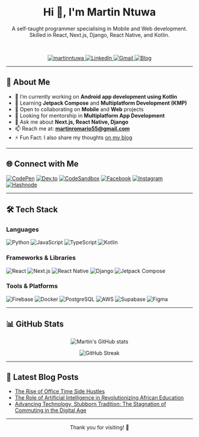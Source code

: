<h1 align="center">Hi 👋, I'm Martin Ntuwa</h1>

<p align="center">
  A self-taught programmer specialising in Mobile and Web development. <br />
  Skilled in React, Next.js, Django, React Native, and Kotlin.
</p>

<br />

<p align="center">
  <a href="https://twitter.com/martinntuwa" target="_blank">
    <img src="https://img.shields.io/twitter/follow/martinntuwa?logo=twitter&style=for-the-badge" alt="martinntuwa" />
  </a>
  <a href="https://linkedin.com/in/martinntuwa" target="_blank">
    <img src="https://img.shields.io/badge/-LinkedIn-blue?logo=linkedin&style=for-the-badge" alt="LinkedIn" />
  </a>
  <a href="mailto:martinromario55@gmail.com" target="_blank">
    <img src="https://img.shields.io/badge/-Gmail-red?logo=gmail&style=for-the-badge" alt="Gmail" />
  </a>
  <a href="https://martinntuwa.wordpress.com" target="_blank">
    <img src="https://img.shields.io/badge/-Blog-9cf?logo=wordpress&style=for-the-badge" alt="Blog" />
  </a>
</p>

---

## 🚀 About Me

- 🔭 I’m currently working on **Android app development using Kotlin**
- 🌱 Learning **Jetpack Compose** and **Multiplatform Development (KMP)**
- 👯 Open to collaborating on **Mobile** and **Web** projects
- 🤝 Looking for mentorship in **Multiplatform App Development**
- 💬 Ask me about **Next.js, React Native, Django**
- 📫 Reach me at: **martinromario55@gmail.com**
- ⚡ Fun Fact: I also share my thoughts [on my blog](https://martinntuwa.wordpress.com)

---

## 🌐 Connect with Me

<p align="left">
  <a href="https://codepen.io/martinromario55" target="_blank"><img src="https://img.shields.io/badge/CodePen-000?logo=codepen&logoColor=white&style=for-the-badge" alt="CodePen"></a>
  <a href="https://dev.to/martinromario55" target="_blank"><img src="https://img.shields.io/badge/Dev.to-0A0A0A?logo=devdotto&logoColor=white&style=for-the-badge" alt="Dev.to"></a>
  <a href="https://codesandbox.io/u/martinromario55" target="_blank"><img src="https://img.shields.io/badge/CodeSandbox-151515?logo=codesandbox&logoColor=white&style=for-the-badge" alt="CodeSandbox"></a>
  <a href="https://fb.com/ntuwamartin" target="_blank"><img src="https://img.shields.io/badge/Facebook-1877F2?logo=facebook&logoColor=white&style=for-the-badge" alt="Facebook"></a>
  <a href="https://instagram.com/martinntuwa" target="_blank"><img src="https://img.shields.io/badge/Instagram-E4405F?logo=instagram&logoColor=white&style=for-the-badge" alt="Instagram"></a>
  <a href="https://hashnode.com/@martinromario55" target="_blank"><img src="https://img.shields.io/badge/Hashnode-2962FF?logo=hashnode&logoColor=white&style=for-the-badge" alt="Hashnode"></a>
</p>

---

## 🛠️ Tech Stack

### Languages
![Python](https://img.shields.io/badge/-Python-3776AB?logo=python&logoColor=white&style=flat-square)
![JavaScript](https://img.shields.io/badge/-JavaScript-F7DF1E?logo=javascript&logoColor=black&style=flat-square)
![TypeScript](https://img.shields.io/badge/-TypeScript-3178C6?logo=typescript&logoColor=white&style=flat-square)
![Kotlin](https://img.shields.io/badge/-Kotlin-0095D5?logo=kotlin&logoColor=white&style=flat-square)

### Frameworks & Libraries
![React](https://img.shields.io/badge/-React-61DAFB?logo=react&logoColor=black&style=flat-square)
![Next.js](https://img.shields.io/badge/-Next.js-000?logo=next.js&logoColor=white&style=flat-square)
![React Native](https://img.shields.io/badge/-React_Native-61DAFB?logo=react&logoColor=black&style=flat-square)
![Django](https://img.shields.io/badge/-Django-092E20?logo=django&logoColor=white&style=flat-square)
![Jetpack Compose](https://img.shields.io/badge/-Jetpack_Compose-4285F4?logo=jetpackcompose&logoColor=white&style=flat-square)

### Tools & Platforms
![Firebase](https://img.shields.io/badge/-Firebase-FFCA28?logo=firebase&logoColor=black&style=flat-square)
![Docker](https://img.shields.io/badge/-Docker-2496ED?logo=docker&logoColor=white&style=flat-square)
![PostgreSQL](https://img.shields.io/badge/-PostgreSQL-336791?logo=postgresql&logoColor=white&style=flat-square)
![AWS](https://img.shields.io/badge/-AWS-232F3E?logo=amazonaws&logoColor=white&style=flat-square)
![Supabase](https://img.shields.io/badge/-Supabase-3ECF8E?logo=supabase&logoColor=white&style=flat-square)
![Figma](https://img.shields.io/badge/-Figma-F24E1E?logo=figma&logoColor=white&style=flat-square)

---

## 📊 GitHub Stats

<p align="center">
  <img src="https://github-readme-stats.vercel.app/api?username=martinromario55&show_icons=true&theme=radical" alt="Martin's GitHub stats" />
</p>

<p align="center">
  <img src="https://github-readme-streak-stats.herokuapp.com/?user=martinromario55&theme=radical" alt="GitHub Streak" />
</p>

---

## 📝 Latest Blog Posts
<section id="latest-blog-posts">
  <ul>
    <li>
      <a href="https://martinntuwa.wordpress.com/2024/06/20/the-rise-of-office-time-side-hustles/" target="_blank" rel="noopener noreferrer">
        The Rise of Office Time Side Hustles
      </a>
    </li>
    <li>
      <a href="https://martinntuwa.wordpress.com/2023/11/15/the-role-of-artificial-intelligence-in-revolutionizing-african-education/" target="_blank" rel="noopener noreferrer">
        The Role of Artificial Intelligence in Revolutionizing African Education
      </a>
    </li>
    <li>
      <a href="https://martinntuwa.wordpress.com/2023/10/27/advancing-technology-stubborn-tradition-the-stagnation-of-commuting-in-the-digital-age/" target="_blank" rel="noopener noreferrer">
        Advancing Technology, Stubborn Tradition: The Stagnation of Commuting in the Digital Age
      </a>
    </li>
  </ul>
</section>

---

<p align="center">Thank you for visiting! 🚀</p>
